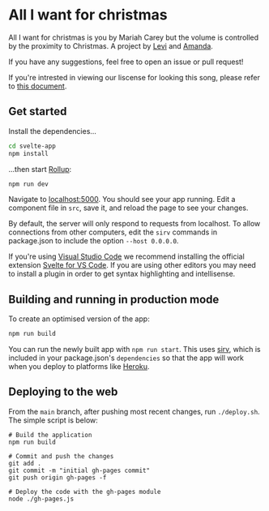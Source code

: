 # All I want for christmas

All I want for christmas is you by Mariah Carey but the volume is controlled by the proximity to Christmas. A project by [Levi](https://leviv.me) and [Amanda](https://amandayeh.com).

If you have any suggestions, feel free to open an issue or pull request!

If you're intrested in viewing our liscense for looking this song, please refer to [this document](http://bitly.com/98K8eH).

## Get started

Install the dependencies...

```bash
cd svelte-app
npm install
```

...then start [Rollup](https://rollupjs.org):

```bash
npm run dev
```

Navigate to [localhost:5000](http://localhost:5000). You should see your app running. Edit a component file in `src`, save it, and reload the page to see your changes.

By default, the server will only respond to requests from localhost. To allow connections from other computers, edit the `sirv` commands in package.json to include the option `--host 0.0.0.0`.

If you're using [Visual Studio Code](https://code.visualstudio.com/) we recommend installing the official extension [Svelte for VS Code](https://marketplace.visualstudio.com/items?itemName=svelte.svelte-vscode). If you are using other editors you may need to install a plugin in order to get syntax highlighting and intellisense.

## Building and running in production mode

To create an optimised version of the app:

```bash
npm run build
```

You can run the newly built app with `npm run start`. This uses [sirv](https://github.com/lukeed/sirv), which is included in your package.json's `dependencies` so that the app will work when you deploy to platforms like [Heroku](https://heroku.com).

## Deploying to the web

From the `main` branch, after pushing most recent changes, run `./deploy.sh`. The simple script is below:

```
# Build the application
npm run build

# Commit and push the changes
git add .
git commit -m "initial gh-pages commit"
git push origin gh-pages -f

# Deploy the code with the gh-pages module
node ./gh-pages.js
```

